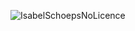 ![IsabelSchoepsNoLicence](https://github.com/IsabelSchoepd/cardano.org/assets/127110010/38d654e3-f5ea-408c-b0c1-f7612e1ef22e)
